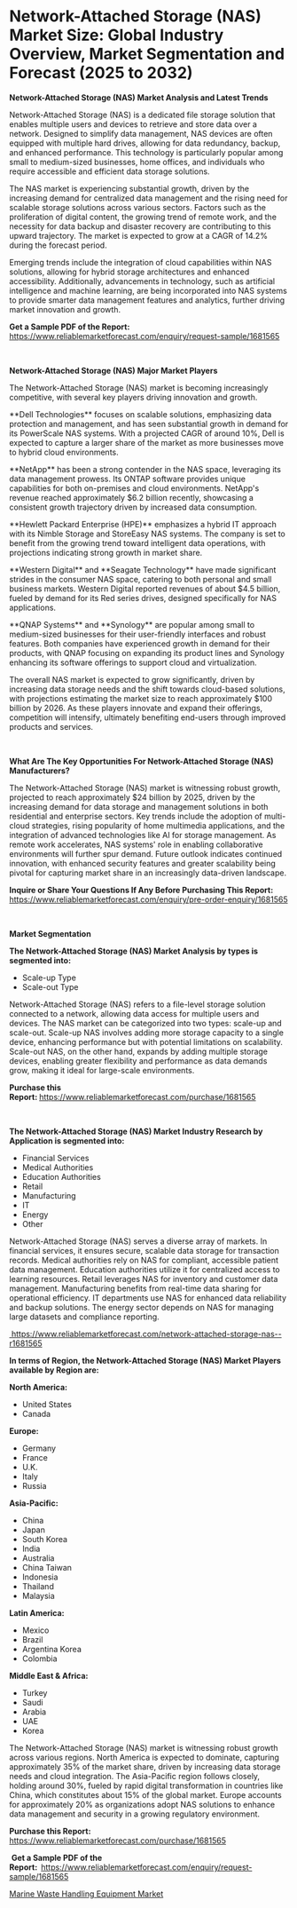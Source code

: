 <p><h1>Network-Attached Storage (NAS) Market Size: Global Industry Overview, Market Segmentation and Forecast (2025 to 2032)</h1></p><p><strong>Network-Attached Storage (NAS) Market Analysis and Latest Trends</strong></p>
<p><p>Network-Attached Storage (NAS) is a dedicated file storage solution that enables multiple users and devices to retrieve and store data over a network. Designed to simplify data management, NAS devices are often equipped with multiple hard drives, allowing for data redundancy, backup, and enhanced performance. This technology is particularly popular among small to medium-sized businesses, home offices, and individuals who require accessible and efficient data storage solutions.</p><p>The NAS market is experiencing substantial growth, driven by the increasing demand for centralized data management and the rising need for scalable storage solutions across various sectors. Factors such as the proliferation of digital content, the growing trend of remote work, and the necessity for data backup and disaster recovery are contributing to this upward trajectory. The market is expected to grow at a CAGR of 14.2% during the forecast period. </p><p>Emerging trends include the integration of cloud capabilities within NAS solutions, allowing for hybrid storage architectures and enhanced accessibility. Additionally, advancements in technology, such as artificial intelligence and machine learning, are being incorporated into NAS systems to provide smarter data management features and analytics, further driving market innovation and growth.</p></p>
<p><strong>Get a Sample PDF of the Report:&nbsp;</strong> <a href="https://www.reliablemarketforecast.com/enquiry/request-sample/1681565?utm_campaign=3089&utm_medium=2&utm_source=Github&utm_content=ia&utm_term=24032025&utm_id=network-attached-storage-nas">https://www.reliablemarketforecast.com/enquiry/request-sample/1681565</a></p>
<p>&nbsp;</p>
<p><strong>Network-Attached Storage (NAS) Major Market Players</strong></p>
<p><p>The Network-Attached Storage (NAS) market is becoming increasingly competitive, with several key players driving innovation and growth.</p><p>**Dell Technologies** focuses on scalable solutions, emphasizing data protection and management, and has seen substantial growth in demand for its PowerScale NAS systems. With a projected CAGR of around 10%, Dell is expected to capture a larger share of the market as more businesses move to hybrid cloud environments.</p><p>**NetApp** has been a strong contender in the NAS space, leveraging its data management prowess. Its ONTAP software provides unique capabilities for both on-premises and cloud environments. NetApp's revenue reached approximately $6.2 billion recently, showcasing a consistent growth trajectory driven by increased data consumption.</p><p>**Hewlett Packard Enterprise (HPE)** emphasizes a hybrid IT approach with its Nimble Storage and StoreEasy NAS systems. The company is set to benefit from the growing trend toward intelligent data operations, with projections indicating strong growth in market share.</p><p>**Western Digital** and **Seagate Technology** have made significant strides in the consumer NAS space, catering to both personal and small business markets. Western Digital reported revenues of about $4.5 billion, fueled by demand for its Red series drives, designed specifically for NAS applications.</p><p>**QNAP Systems** and **Synology** are popular among small to medium-sized businesses for their user-friendly interfaces and robust features. Both companies have experienced growth in demand for their products, with QNAP focusing on expanding its product lines and Synology enhancing its software offerings to support cloud and virtualization.</p><p>The overall NAS market is expected to grow significantly, driven by increasing data storage needs and the shift towards cloud-based solutions, with projections estimating the market size to reach approximately $100 billion by 2026. As these players innovate and expand their offerings, competition will intensify, ultimately benefiting end-users through improved products and services.</p></p>
<p>&nbsp;</p>
<p><strong>What Are The Key Opportunities For Network-Attached Storage (NAS) Manufacturers?</strong></p>
<p><p>The Network-Attached Storage (NAS) market is witnessing robust growth, projected to reach approximately $24 billion by 2025, driven by the increasing demand for data storage and management solutions in both residential and enterprise sectors. Key trends include the adoption of multi-cloud strategies, rising popularity of home multimedia applications, and the integration of advanced technologies like AI for storage management. As remote work accelerates, NAS systems' role in enabling collaborative environments will further spur demand. Future outlook indicates continued innovation, with enhanced security features and greater scalability being pivotal for capturing market share in an increasingly data-driven landscape.</p></p>
<p><strong>Inquire or Share Your Questions If Any Before Purchasing This Report:</strong> <a href="https://www.reliablemarketforecast.com/enquiry/pre-order-enquiry/1681565?utm_campaign=3089&utm_medium=2&utm_source=Github&utm_content=ia&utm_term=24032025&utm_id=network-attached-storage-nas">https://www.reliablemarketforecast.com/enquiry/pre-order-enquiry/1681565</a></p>
<p>&nbsp;</p>
<p><strong>Market Segmentation</strong></p>
<p><strong>The Network-Attached Storage (NAS) Market Analysis by types is segmented into:</strong></p>
<p><ul><li>Scale-up Type</li><li>Scale-out Type</li></ul></p>
<p><p>Network-Attached Storage (NAS) refers to a file-level storage solution connected to a network, allowing data access for multiple users and devices. The NAS market can be categorized into two types: scale-up and scale-out. Scale-up NAS involves adding more storage capacity to a single device, enhancing performance but with potential limitations on scalability. Scale-out NAS, on the other hand, expands by adding multiple storage devices, enabling greater flexibility and performance as data demands grow, making it ideal for large-scale environments.</p></p>
<p><strong>Purchase this Report:&nbsp;</strong><a href="https://www.reliablemarketforecast.com/purchase/1681565?utm_campaign=3089&utm_medium=2&utm_source=Github&utm_content=ia&utm_term=24032025&utm_id=network-attached-storage-nas">https://www.reliablemarketforecast.com/purchase/1681565</a></p>
<p>&nbsp;</p>
<p><strong>The Network-Attached Storage (NAS) Market Industry Research by Application is segmented into:</strong></p>
<p><ul><li>Financial Services</li><li>Medical Authorities</li><li>Education Authorities</li><li>Retail</li><li>Manufacturing</li><li>IT</li><li>Energy</li><li>Other</li></ul></p>
<p><p>Network-Attached Storage (NAS) serves a diverse array of markets. In financial services, it ensures secure, scalable data storage for transaction records. Medical authorities rely on NAS for compliant, accessible patient data management. Education authorities utilize it for centralized access to learning resources. Retail leverages NAS for inventory and customer data management. Manufacturing benefits from real-time data sharing for operational efficiency. IT departments use NAS for enhanced data reliability and backup solutions. The energy sector depends on NAS for managing large datasets and compliance reporting.</p></p>
<p><a href="https://www.reliablemarketforecast.com/network-attached-storage-nas--r1681565?utm_campaign=3089&utm_medium=2&utm_source=Github&utm_content=ia&utm_term=24032025&utm_id=network-attached-storage-nas">&nbsp;https://www.reliablemarketforecast.com/network-attached-storage-nas--r1681565</a></p>
<p><strong>In terms of Region, the Network-Attached Storage (NAS) Market Players available by Region are:</strong></p>
<p>
    <p> <strong> North America: </strong>
        <ul>
            <li>United States</li>
            <li>Canada</li>
        </ul>
        </p> 
    <p> <strong> Europe: </strong>
        <ul>
            <li>Germany</li>
            <li>France</li>
            <li>U.K.</li>
            <li>Italy</li>
            <li>Russia</li>
        </ul>
        </p> 
    <p> <strong> Asia-Pacific: </strong>
        <ul>
            <li>China</li>
            <li>Japan</li>
            <li>South Korea</li>
            <li>India</li>
            <li>Australia</li>
            <li>China Taiwan</li>
            <li>Indonesia</li>
            <li>Thailand</li>
            <li>Malaysia</li>
        </ul>
        </p> 
    <p> <strong> Latin America: </strong>
        <ul>
            <li>Mexico</li>
            <li>Brazil</li>
            <li>Argentina Korea</li>
            <li>Colombia</li>
        </ul>
        </p> 
    <p> <strong> Middle East & Africa: </strong>
        <ul>
            <li>Turkey</li>
            <li>Saudi</li>
            <li>Arabia</li>
            <li>UAE</li>
            <li>Korea</li>
        </ul>
    </p>
    </p>
<p><p>The Network-Attached Storage (NAS) market is witnessing robust growth across various regions. North America is expected to dominate, capturing approximately 35% of the market share, driven by increasing data storage needs and cloud integration. The Asia-Pacific region follows closely, holding around 30%, fueled by rapid digital transformation in countries like China, which constitutes about 15% of the global market. Europe accounts for approximately 20% as organizations adopt NAS solutions to enhance data management and security in a growing regulatory environment.</p></p>
<p><strong>Purchase this Report: </strong><a href="https://www.reliablemarketforecast.com/purchase/1681565?utm_campaign=3089&utm_medium=2&utm_source=Github&utm_content=ia&utm_term=24032025&utm_id=network-attached-storage-nas">https://www.reliablemarketforecast.com/purchase/1681565</a></p>
<p>&nbsp;<strong>Get a Sample PDF of the Report:&nbsp;&nbsp;</strong><a href="https://www.reliablemarketforecast.com/enquiry/request-sample/1681565?utm_campaign=3089&utm_medium=2&utm_source=Github&utm_content=ia&utm_term=24032025&utm_id=network-attached-storage-nas">https://www.reliablemarketforecast.com/enquiry/request-sample/1681565</a></p>
<p><strong></strong></p>
<p><p><a href="https://github.com/awalinfucci/Market-Research-Report-List-1/blob/main/marine-waste-handling-equipment-market.md?utm_campaign=3089&utm_medium=2&utm_source=Github&utm_content=ia&utm_term=24032025&utm_id=network-attached-storage-nas">Marine Waste Handling Equipment Market</a></p></p>
